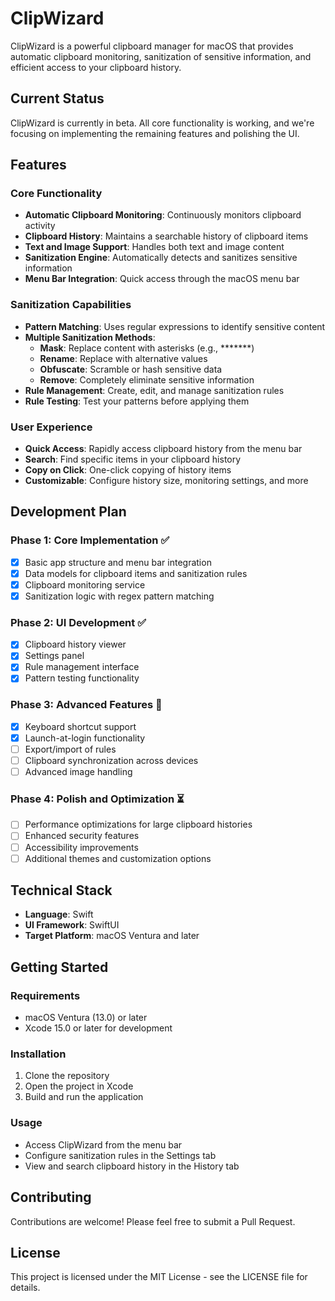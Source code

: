 # ClipWizard

ClipWizard is a powerful clipboard manager for macOS that provides automatic clipboard monitoring, sanitization of sensitive information, and efficient access to your clipboard history.

## Current Status

ClipWizard is currently in beta. All core functionality is working, and we're focusing on implementing the remaining features and polishing the UI.

## Features

### Core Functionality
- **Automatic Clipboard Monitoring**: Continuously monitors clipboard activity
- **Clipboard History**: Maintains a searchable history of clipboard items
- **Text and Image Support**: Handles both text and image content
- **Sanitization Engine**: Automatically detects and sanitizes sensitive information
- **Menu Bar Integration**: Quick access through the macOS menu bar

### Sanitization Capabilities
- **Pattern Matching**: Uses regular expressions to identify sensitive content
- **Multiple Sanitization Methods**:
  - **Mask**: Replace content with asterisks (e.g., *******)
  - **Rename**: Replace with alternative values
  - **Obfuscate**: Scramble or hash sensitive data
  - **Remove**: Completely eliminate sensitive information
- **Rule Management**: Create, edit, and manage sanitization rules
- **Rule Testing**: Test your patterns before applying them

### User Experience
- **Quick Access**: Rapidly access clipboard history from the menu bar
- **Search**: Find specific items in your clipboard history
- **Copy on Click**: One-click copying of history items
- **Customizable**: Configure history size, monitoring settings, and more

## Development Plan

### Phase 1: Core Implementation ✅
- [x] Basic app structure and menu bar integration
- [x] Data models for clipboard items and sanitization rules
- [x] Clipboard monitoring service
- [x] Sanitization logic with regex pattern matching

### Phase 2: UI Development ✅
- [x] Clipboard history viewer
- [x] Settings panel
- [x] Rule management interface
- [x] Pattern testing functionality

### Phase 3: Advanced Features 🔄
- [x] Keyboard shortcut support
- [x] Launch-at-login functionality
- [ ] Export/import of rules
- [ ] Clipboard synchronization across devices
- [ ] Advanced image handling

### Phase 4: Polish and Optimization ⏳
- [ ] Performance optimizations for large clipboard histories
- [ ] Enhanced security features
- [ ] Accessibility improvements
- [ ] Additional themes and customization options

## Technical Stack

- **Language**: Swift
- **UI Framework**: SwiftUI
- **Target Platform**: macOS Ventura and later

## Getting Started

### Requirements
- macOS Ventura (13.0) or later
- Xcode 15.0 or later for development

### Installation
1. Clone the repository
2. Open the project in Xcode
3. Build and run the application

### Usage
- Access ClipWizard from the menu bar
- Configure sanitization rules in the Settings tab
- View and search clipboard history in the History tab

## Contributing

Contributions are welcome! Please feel free to submit a Pull Request.

## License

This project is licensed under the MIT License - see the LICENSE file for details.
